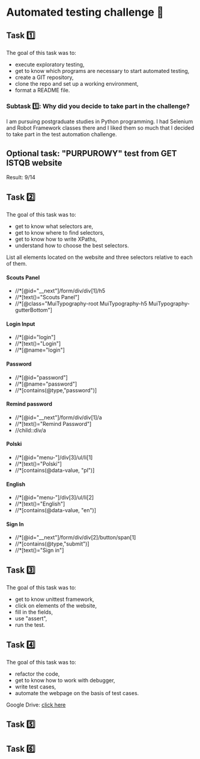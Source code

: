 # Automated testing challenge 🤖

## Task 1️⃣

The goal of this task was to:
- execute exploratory testing,
- get to know which programs are necessary to start automated testing,
- create a GIT repository,
- clone the repo and set up a working environment,
- format a README file.

### Subtask 1️⃣: Why did you decide to take part in the challenge?

I am pursuing postgraduate studies in Python programming. I had Selenium and Robot Framework classes there and I liked them so much that I decided to take part in the test automation challenge.

[//]: <> (Jestem w trakcie studiów podyplomowych na kierunku "Programista Python Developer" w WSB. Na jednym ze zjazdów miałam zajęcia z Selenium i Robot Framework, które tak mi się spodobały że podstanowiłam poszerzyć swoją wiedzę na ten temat biorąc udział w wyzwaniu Dare IT.)

## Optional task: "PURPUROWY" test from GET ISTQB website

Result: 9/14

## Task 2️⃣

The goal of this task was to:
- get to know what selectors are,
- get to know where to find selectors,
- get to know how to write XPaths, 
- understand how to choose the best selectors.

List all elements located on the website and three selectors relative to each of them.

#### Scouts Panel</br>
- //*[@id="__next"]/form/div/div[1]/h5</br>
- //*[text()="Scouts Panel"]</br>
- //*[@class="MuiTypography-root MuiTypography-h5 MuiTypography-gutterBottom"]</br>

#### Login Input</br>
- //*[@id="login"]</br>
- //*[text()="Login"]</br>
- //*[@name="login"]</br>

#### Password</br>
- //*[@id="password"]</br>
- //*[@name="password"]</br>
- //*[contains(@type,"password")]</br>

#### Remind password</br>
- //*[@id="__next"]/form/div/div[1]/a</br>
- //*[text()="Remind Password"]</br>
- //child::div/a</br>

#### Polski</br>
- //*[@id="menu-"]/div[3]/ul/li[1]</br>
- //*[text()="Polski"]</br>
- //*[contains(@data-value, "pl")]</br>

#### English</br>
- //*[@id="menu-"]/div[3]/ul/li[2]</br>
- //*[text()="English"]</br>
- //*[contains(@data-value, "en")]</br>

#### Sign In</br>
- //*[@id="__next"]/form/div/div[2]/button/span[1]</br>
- //*[contains(@type,"submit")]</br>
- //*[text()="Sign in"]</br>

## Task 3️⃣

The goal of this task was to:
- get to know unittest framework,
- click on elements of the website,
- fill in the fields,
- use "assert",
- run the test.

## Task 4️⃣

The goal of this task was to:
- refactor the code,
- get to know how to work with debugger,
- write test cases, 
- automate the webpage on the basis of test cases.

Google Drive: [click here](https://drive.google.com/drive/folders/1X0jLapKF8UmqdAVsQ_BPGTm_n6Tubutz?usp=share_link)

## Task 5️⃣

## Task 6️⃣










